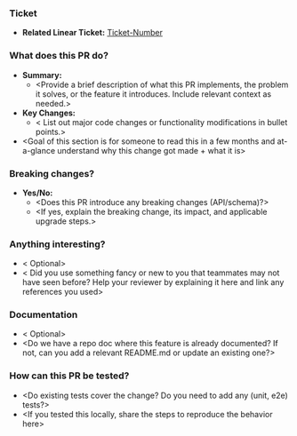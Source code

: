 ### Ticket
- **Related Linear Ticket:** [Ticket-Number](link)

### What does this PR do?
- **Summary:** 
  - <Provide a brief description of what this PR implements, the problem it solves, or the feature it introduces. Include relevant context as needed.>
- **Key Changes:**
  - < List out major code changes or functionality modifications in bullet points.>
- <Goal of this section is for someone to read this in a few months and at-a-glance understand why this change got made + what it is>

### Breaking changes?
- **Yes/No:** 
  - <Does this PR introduce any breaking changes (API/schema)?>
  - <If yes, explain the breaking change, its impact, and applicable upgrade steps.> 

### Anything interesting?
  - < Optional>
  - < Did you use something fancy or new to you that teammates may not have seen before? Help your reviewer by explaining it here and link any references you used>

### Documentation
- < Optional>
- <Do we have a repo doc where this feature is already documented? If not, can you add a relevant README.md or update an existing one?>

### How can this PR be tested?
- <Do existing tests cover the change? Do you need to add any (unit, e2e) tests?>
- <If you tested this locally, share the steps to reproduce the behavior here>